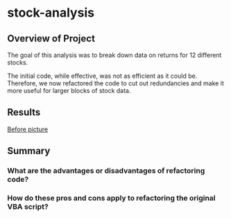 # stock-analysis

## Overview of Project

The goal of this analysis was to break down data on returns for 12 different stocks.

The initial code, while effective, was not as efficient as it could be. Therefore, we now refactored the code to cut out redundancies and make it more useful for larger blocks of stock data.

## Results

[Before picture](Resources/Original_Code_Runtime_ScreenShot.png)


## Summary
### What are the advantages or disadvantages of refactoring code?



### How do these pros and cons apply to refactoring the original VBA script?
